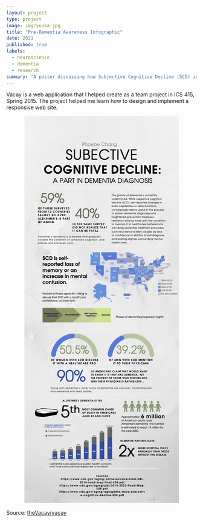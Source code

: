 ```yaml
---
layout: project
type: project
image: img/yuuka.jpg
title: "Pre-Dementia Awareness Infographic"
date: 2021
published: true
labels:
  - neuroscience
  - dementia
  - research
summary: "A poster discussing how Subjective Cognitive Decline (SCD) is related and often a precursor to dementia."
---
```


Vacay is a web application that I helped create as a team project in ICS 415, Spring 2015. The project helped me learn how to design and implement a responsive web site.

<p align="center"><img class="img-fluid" src="../img/ChangInfographic.png"></p>
 
Source: <a href="https://github.com/theVacay/vacay">theVacay/vacay</a>
